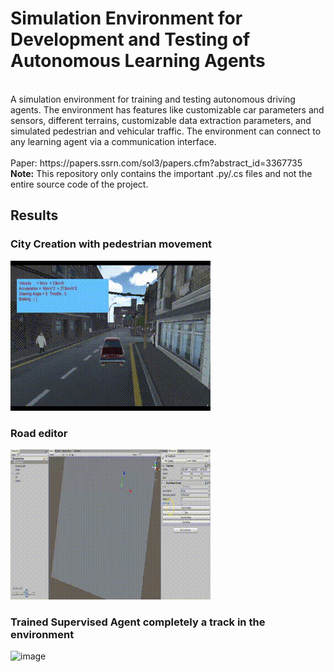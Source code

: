 # Simulation Environment for Development and Testing of Autonomous Learning Agents
<br>
A simulation environment for training and testing autonomous driving agents. The environment has features like customizable car parameters and sensors, different terrains, customizable data extraction parameters, and simulated pedestrian and vehicular traffic. The environment can connect to any learning agent via a communication interface.
<br>
<br>
Paper: https://papers.ssrn.com/sol3/papers.cfm?abstract_id=3367735
<br>
<b>Note:</b> This repository only contains the important .py/.cs files and not the entire source code of the project. 

## Results 

### City Creation with pedestrian movement 
![image](https://github.com/Omkar-Ranadive/Simulation-Environment/blob/master/Results/Pedestrian%20Movement%20in%20Town.gif)

### Road editor 
![image](https://github.com/Omkar-Ranadive/Simulation-Environment/blob/master/Results/RoadEditor.gif)

### Trained Supervised Agent completely a track in the environment 

![image](https://github.com/Omkar-Ranadive/Simulation-Environment/blob/master/Results/Supervised%20Agent%20with%20Positioning.gif)



